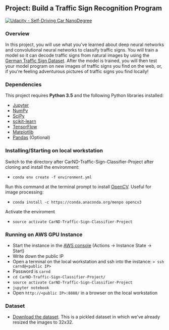 ## Project: Build a Traffic Sign Recognition Program
[![Udacity - Self-Driving Car NanoDegree](https://s3.amazonaws.com/udacity-sdc/github/shield-carnd.svg)](http://www.udacity.com/drive)
### Overview

In this project, you will use what you've learned about deep neural networks and convolutional neural networks to classify traffic signs. You will train a model so it can decode traffic signs from natural images by using the [German Traffic Sign Dataset](http://benchmark.ini.rub.de/?section=gtsrb&subsection=dataset). After the model is trained, you will then test your model program on new images of traffic signs you find on the web, or, if you're feeling adventurous pictures of traffic signs you find locally!

### Dependencies

This project requires **Python 3.5** and the following Python libraries installed:

- [Jupyter](http://jupyter.org/)
- [NumPy](http://www.numpy.org/)
- [SciPy](https://www.scipy.org/)
- [scikit-learn](http://scikit-learn.org/)
- [TensorFlow](http://tensorflow.org)
- [Matplotlib](http://matplotlib.org/)
- [Pandas](http://pandas.pydata.org/) (Optional)

### Installing/Starting on local workstation

Switch to the directory after CarND-Traffic-Sign-Classifier-Project after cloning and install the environment:

- `conda env create -f environment.yml`

Run this command at the terminal prompt to install [OpenCV](http://opencv.org/). Useful for image processing:

- `conda install -c https://conda.anaconda.org/menpo opencv3`

Activate the enviroment

- `source activate CarND-Traffic-Sign-Classifier-Project`

### Running on AWS GPU Instance

* Start the instance in the [AWS console](https://eu-central-1.console.aws.amazon.com/ec2/v2/home?region=eu-central-1#Instances:sort=instanceId) (Actions -> Instance State -> Start)
* Write down the public IP
* Open a terminal on the local workstation and ssh into the instance: `> ssh carnd@<public IP>`
* Password is `carnd`
* `cd CarND-Traffic-Sign-Classifier-Project/`
* `source activate CarND-Traffic-Sign-Classifier-Project`
* `jupyter notebook`
* Open `http://<public IP>:8888/` in a browser on the local workstation


### Dataset

* [Download the dataset](https://d17h27t6h515a5.cloudfront.net/topher/2016/November/581faac4_traffic-signs-data/traffic-signs-data.zip). This is a pickled dataset in which we've already resized the images to 32x32.
